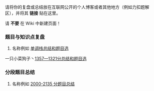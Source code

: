 请将你的复盘或总结放在互联网公开的个人博客或者其他地方（例如力扣题解区），并将其 **链接** 贴在这里。

请 **不要** 在 Wiki 中新建页面！

### 题目与知识点复盘

1. 名称例如 [单调栈总结和题目选](https://github.com/SaltyfishShop/leetcode_subshop/wiki/%E5%92%B8%E9%B1%BC%E8%82%86%E5%8A%9B%E6%89%A3%E5%88%86%E8%82%86-%7C-%E6%AE%8B%E9%85%B7%E7%BE%A4%E9%9D%92%E6%98%A5%E7%89%88)

一只小菜狗子丶[1357—1321分总结和题目选](https://blog.csdn.net/m0_74021576/article/details/134519147?spm=1001.2014.3001.5501)

### 分段题目总结

1. 名称例如 [2000-2135 分题目总结](https://github.com/SaltyfishShop/leetcode_subshop/wiki/%E5%92%B8%E9%B1%BC%E8%82%86%E5%8A%9B%E6%89%A3%E5%88%86%E8%82%86-%7C-%E6%AE%8B%E9%85%B7%E7%BE%A4%E9%9D%92%E6%98%A5%E7%89%88)
